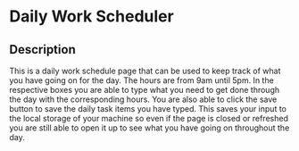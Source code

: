 # Daily Work Scheduler

## Description

This is a daily work schedule page that can be used to keep track of what you have going on for the day. The hours are from 9am until 5pm. In the respective boxes you are able to type what you need to get done through the day with the corresponding hours. You are also able to click the save button to save the daily task items you have typed. This saves your input to the local storage of your machine so even if the page is closed or refreshed you are still able to open it up to see what you have going on throughout the day.
